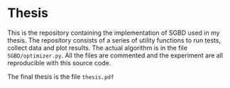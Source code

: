 # Thesis



This is the repository containing the implementation of SGBD used in my thesis.
The repository consists of a series of utility functions to run tests, collect data and plot results. 
The actual algorithm is in the file `SGBD/optimizer.py`. All the files are commented and the experiment are all reproducible with this source code.

The final thesis is the file `thesis.pdf` 
